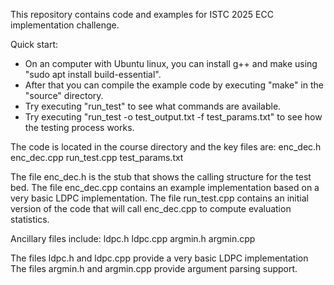 This repository contains code and examples for ISTC 2025 ECC implementation challenge.

Quick start:
  - On an computer with Ubuntu linux, you can install g++ and make using "sudo apt install build-essential".
  - After that you can compile the example code by executing "make" in the "source" directory.
  - Try executing "run_test" to see what commands are available.
  - Try executing "run_test -o test_output.txt -f test_params.txt" to see how the testing process works.

The code is located in the course directory and the key files are:
  enc_dec.h
  enc_dec.cpp
  run_test.cpp
  test_params.txt

The file enc_dec.h is the stub that shows the calling structure for the test bed.
The file enc_dec.cpp contains an example implementation based on a very basic LDPC implementation.
The file run_test.cpp contains an initial version of the code that will call enc_dec.cpp to compute evaluation statistics.

Ancillary files include:
  ldpc.h
  ldpc.cpp
  argmin.h
  argmin.cpp

The files ldpc.h and ldpc.cpp provide a very basic LDPC implementation
The files argmin.h and argmin.cpp provide argument parsing support.

